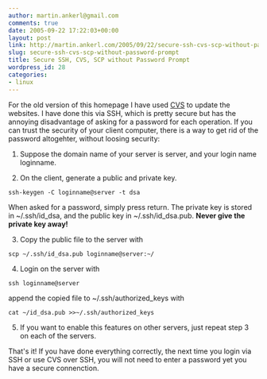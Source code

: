```yaml
---
author: martin.ankerl@gmail.com
comments: true
date: 2005-09-22 17:22:03+00:00
layout: post
link: http://martin.ankerl.com/2005/09/22/secure-ssh-cvs-scp-without-password-prompt/
slug: secure-ssh-cvs-scp-without-password-prompt
title: Secure SSH, CVS, SCP without Password Prompt
wordpress_id: 28
categories:
- linux
---
```



	


For the old version of this homepage I have used [CVS](http://http://www.nongnu.org/cvs/) to update the websites. I have done this via SSH, which is pretty secure but has the annoying disadvantage of asking for a password for each operation. If you can trust the security of your client computer, there is a way to get rid of the password altogehter, without loosing security:



	


	
  1. Suppose the domain name of your server is server, and your login name loginname.

	
  2. On the client, generate a public and private key.
	
    
    ssh-keygen -C loginname@server -t dsa


	

When asked for a password, simply press return. The private key is stored in ~/.ssh/id_dsa, and the public key in ~/.ssh/id_dsa.pub. **Never give the private key away!**




	
  3. Copy the public file to the server with
	
    
    scp ~/.ssh/id_dsa.pub loginname@server:~/




	
  4. Login on the server with
	
    
    ssh loginname@server


	

append the copied file to ~/.ssh/authorized_keys with


	
    
    cat ~/id_dsa.pub >>~/.ssh/authorized_keys




	
  5. If you want to enable this features on other servers, just repeat step 3 on each of the servers.

	
	


That's it! If you have done everything correctly, the next time you login via SSH or use CVS over SSH, you will not need to enter a password yet you have a secure connenction.

